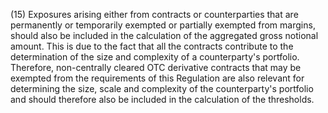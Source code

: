 (15) Exposures arising either from contracts or counterparties that are permanently or temporarily exempted or partially exempted from margins, should also be included in the calculation of the aggregated gross notional amount. This is due to the fact that all the contracts contribute to the determination of the size and complexity of a counterparty's portfolio. Therefore, non-centrally cleared OTC derivative contracts that may be exempted from the requirements of this Regulation are also relevant for determining the size, scale and complexity of the counterparty's portfolio and should therefore also be included in the calculation of the thresholds.
